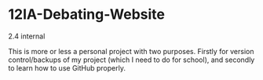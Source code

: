 # 12IA-Debating-Website
2.4 internal

This is more or less a personal project with two purposes. Firstly for version control/backups of my project (which I need to do for school), and secondly to learn how to use GitHub properly.
